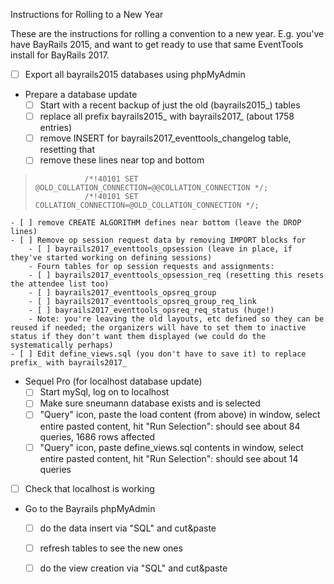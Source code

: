 Instructions for Rolling to a New Year

These are the instructions for rolling a convention to a new year. E.g. you've have BayRails 2015, and want to get ready to use that same EventTools install for BayRails 2017.

- [ ] Export all bayrails2015 databases using phpMyAdmin

- Prepare a database update
    - [ ] Start with a recent backup of just the old (bayrails2015_) tables
    - [ ] replace all prefix bayrails2015_ with bayrails2017_ (about 1758 entries)
    - [ ] remove INSERT for bayrails2017_eventtools_changelog table, resetting that
    - [ ] remove these lines near top and bottom
>                /*!40101 SET @OLD_COLLATION_CONNECTION=@@COLLATION_CONNECTION */;
>                /*!40101 SET COLLATION_CONNECTION=@OLD_COLLATION_CONNECTION */;

    - [ ] remove CREATE ALGORITHM defines near bottom (leave the DROP lines)
    - [ ] Remove op session request data by removing IMPORT blocks for
        - [ ] bayrails2017_eventtools_opsession (leave in place, if they've started working on defining sessions)
        - Fourn tables for op session requests and assignments:
        - [ ] bayrails2017_eventtools_opsession_req (resetting this resets the attendee list too)
        - [ ] bayrails2017_eventtools_opsreq_group
        - [ ] bayrails2017_eventtools_opsreq_group_req_link
        - [ ] bayrails2017_eventtools_opsreq_req_status (huge!)
        - Note: you're leaving the old layouts, etc defined so they can be reused if needed; the organizers will have to set them to inactive status if they don't want them displayed (we could do the systematically perhaps)
    - [ ] Edit define_views.sql (you don't have to save it) to replace prefix_ with bayrails2017_
       
- Sequel Pro (for localhost database update)
    - [ ] Start mySql, log on to localhost
    - [ ] Make sure sneumann database exists and is selected
    - [ ] "Query" icon, paste the load content (from above) in window, select entire pasted content, hit "Run Selection": should see about 84 queries, 1686 rows affected
    - [ ] "Query" icon, paste define_views.sql contents in window, select entire pasted content, hit "Run Selection": should see about 14 queries
        
- [ ] Check that localhost is working

- Go to the Bayrails phpMyAdmin
    - [ ] do the data insert via "SQL" and cut&paste
    - [ ] refresh tables to see the new ones
    - [ ] do the view creation via "SQL" and cut&paste


